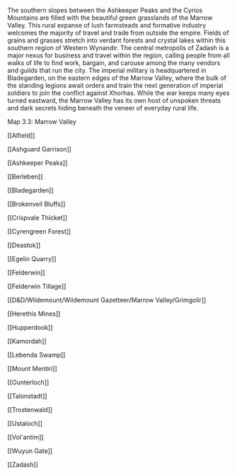 The southern slopes between the Ashkeeper Peaks and the Cyrios Mountains are filled with the beautiful green grasslands of the Marrow Valley. This rural expanse of lush farmsteads and formative industry welcomes the majority of travel and trade from outside the empire. Fields of grains and grasses stretch into verdant forests and crystal lakes within this southern region of Western Wynandir. The central metropolis of Zadash is a major nexus for business and travel within the region, calling people from all walks of life to find work, bargain, and carouse among the many vendors and guilds that run the city. The imperial military is headquartered in Bladegarden, on the eastern edges of the Marrow Valley, where the bulk of the standing legions await orders and train the next generation of imperial soldiers to join the conflict against Xhorhas. While the war keeps many eyes turned eastward, the Marrow Valley has its own host of unspoken threats and dark secrets hiding beneath the veneer of everyday rural life.

[](https://media.dndbeyond.com/compendium-images/egtw/yDOyqyOocErRgYJK/3.3-Marrow-Valley.png)

Map 3.3: Marrow Valley


[[Alfield]]

[[Ashguard Garrison]]

[[Ashkeeper Peaks]]

[[Berleben]]

[[Bladegarden]]

[[Brokenveil Bluffs]]

[[Crispvale Thicket]]

[[Cyrengreen Forest]]

[[Deastok]]

[[Egelin Quarry]]

[[Felderwin]]

[[Felderwin Tillage]]

[[D&D/Wildemount/Wildemount Gazetteer/Marrow Valley/Grimgolir]]

[[Herethis Mines]]

[[Hupperdook]]

[[Kamordah]]

[[Lebenda Swamp]]

[[Mount Mentiri]]

[[Ounterloch]]

[[Talonstadt]]

[[Trostenwald]]

[[Ustaloch]]

[[Vol'antim]]

[[Wuyun Gate]]

[[Zadash]]